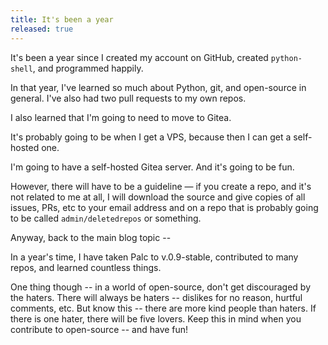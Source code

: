 ```yaml
---
title: It's been a year
released: true
---
```


It's been a year since I created my account on GitHub, created `python-shell`, and programmed happily.

In that year, I've learned so much about Python, git, and open-source in general. I've also had two pull requests to my own repos.

I also learned that I'm going to need to move to Gitea.

It's probably going to be when I get a VPS, because then I can get a self-hosted one.

I'm going to have a self-hosted Gitea server. And it's going to be fun.

However, there will have to be a guideline — if you create a repo, and it's not related to me at all, I will download the source and give copies of all issues, PRs, etc to your email address and on a repo that is probably going to be called `admin/deletedrepos` or something.

Anyway, back to the main blog topic --

In a year's time, I have taken Palc to v.0.9-stable, contributed to many repos, and learned countless things.

One thing though -- in a world of open-source, don't get discouraged by the haters. There will always be haters -- dislikes for no reason, hurtful comments, etc. But know this -- there are more kind people than haters. If there is one hater, there will be five lovers. Keep this in mind when you contribute to open-source -- and have fun!
